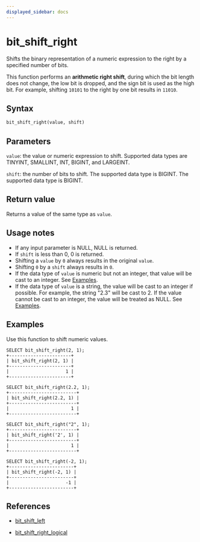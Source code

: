 ```yaml
---
displayed_sidebar: docs
---
```


# bit_shift_right



Shifts the binary representation of a numeric expression to the right by a specified number of bits.

This function performs an **arithmetic right shift**, during which the bit length does not change, the low bit is dropped, and the sign bit is used as the high bit. For example, shifting `10101` to the right by one bit results in `11010`.

## Syntax

```Haskell
bit_shift_right(value, shift)
```

## Parameters

`value`: the value or numeric expression to shift. Supported data types are TINYINT, SMALLINT, INT, BIGINT, and LARGEINT.

`shift`: the number of bits to shift. The supported data type is BIGINT. The supported data type is BIGINT.

## Return value

Returns a value of the same type as `value`.

## Usage notes

- If any input parameter is NULL, NULL is returned.
- If `shift` is less than 0, 0 is returned.
- Shifting a `value` by `0` always results in the original `value`.
- Shifting `0` by a `shift` always results in `0`.
- If the data type of `value` is numeric but not an integer, that value will be cast to an integer. See [Examples](#examples).
- If the data type of `value` is a string, the value will be cast to an integer if possible. For example, the string "2.3" will be cast to 2. If the value cannot be cast to an integer, the value will be treated as NULL. See [Examples](#examples).

## Examples

Use this function to shift numeric values.

```Plain
SELECT bit_shift_right(2, 1);
+-----------------------+
| bit_shift_right(2, 1) |
+-----------------------+
|                     1 |
+-----------------------+

SELECT bit_shift_right(2.2, 1);
+-------------------------+
| bit_shift_right(2.2, 1) |
+-------------------------+
|                       1 |
+-------------------------+

SELECT bit_shift_right("2", 1);
+-------------------------+
| bit_shift_right('2', 1) |
+-------------------------+
|                       1 |
+-------------------------+

SELECT bit_shift_right(-2, 1);
+------------------------+
| bit_shift_right(-2, 1) |
+------------------------+
|                     -1 |
+------------------------+
```

## References

- [bit_shift_left](bit_shift_left.md)

- [bit_shift_right_logical](bit_shift_right_logical.md)